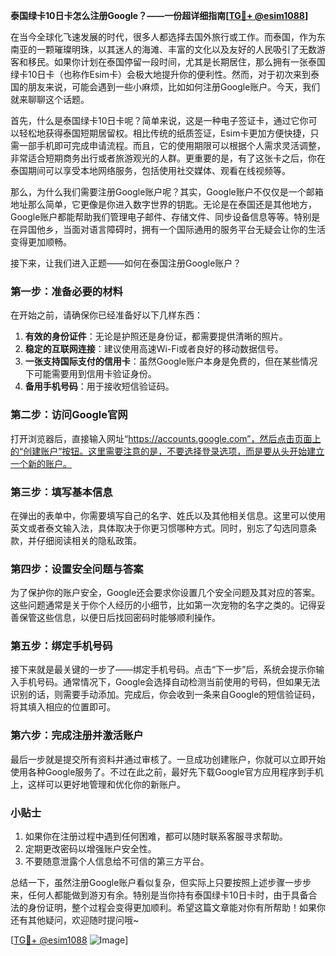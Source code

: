 **泰国绿卡10日卡怎么注册Google？——一份超详细指南[[TG💪+ @esim1088](https://t.me/s/esim1088)]**

在当今全球化飞速发展的时代，很多人都选择去国外旅行或工作。而泰国，作为东南亚的一颗璀璨明珠，以其迷人的海滩、丰富的文化以及友好的人民吸引了无数游客和移民。如果你计划在泰国停留一段时间，尤其是长期居住，那么拥有一张泰国绿卡10日卡（也称作Esim卡）会极大地提升你的便利性。然而，对于初次来到泰国的朋友来说，可能会遇到一些小麻烦，比如如何注册Google账户。今天，我们就来聊聊这个话题。

首先，什么是泰国绿卡10日卡呢？简单来说，这是一种电子签证卡，通过它你可以轻松地获得泰国短期居留权。相比传统的纸质签证，Esim卡更加方便快捷，只需一部手机即可完成申请流程。而且，它的使用期限可以根据个人需求灵活调整，非常适合短期商务出行或者旅游观光的人群。更重要的是，有了这张卡之后，你在泰国期间可以享受本地网络服务，包括使用社交媒体、观看在线视频等。

那么，为什么我们需要注册Google账户呢？其实，Google账户不仅仅是一个邮箱地址那么简单，它更像是你进入数字世界的钥匙。无论是在泰国还是其他地方，Google账户都能帮助我们管理电子邮件、存储文件、同步设备信息等等。特别是在异国他乡，当面对语言障碍时，拥有一个国际通用的服务平台无疑会让你的生活变得更加顺畅。

接下来，让我们进入正题——如何在泰国注册Google账户？

### 第一步：准备必要的材料

在开始之前，请确保你已经准备好以下几样东西：
1. **有效的身份证件**：无论是护照还是身份证，都需要提供清晰的照片。
2. **稳定的互联网连接**：建议使用高速Wi-Fi或者良好的移动数据信号。
3. **一张支持国际支付的信用卡**：虽然Google账户本身是免费的，但在某些情况下可能需要用到信用卡验证身份。
4. **备用手机号码**：用于接收短信验证码。

### 第二步：访问Google官网

打开浏览器后，直接输入网址“https://accounts.google.com”，然后点击页面上的“创建账户”按钮。这里需要注意的是，不要选择登录选项，而是要从头开始建立一个新的账户。

### 第三步：填写基本信息

在弹出的表单中，你需要填写自己的名字、姓氏以及其他相关信息。这里可以使用英文或者泰文输入法，具体取决于你更习惯哪种方式。同时，别忘了勾选同意条款，并仔细阅读相关的隐私政策。

### 第四步：设置安全问题与答案

为了保护你的账户安全，Google还会要求你设置几个安全问题及其对应的答案。这些问题通常是关于你个人经历的小细节，比如第一次宠物的名字之类的。记得妥善保管这些信息，以便日后找回密码时能够顺利操作。

### 第五步：绑定手机号码

接下来就是最关键的一步了——绑定手机号码。点击“下一步”后，系统会提示你输入手机号码。通常情况下，Google会选择自动检测当前使用的号码，但如果无法识别的话，则需要手动添加。完成后，你会收到一条来自Google的短信验证码，将其填入相应的位置即可。

### 第六步：完成注册并激活账户

最后一步就是提交所有资料并通过审核了。一旦成功创建账户，你就可以立即开始使用各种Google服务了。不过在此之前，最好先下载Google官方应用程序到手机上，这样可以更好地管理和优化你的新账户。

### 小贴士

1. 如果你在注册过程中遇到任何困难，都可以随时联系客服寻求帮助。
2. 定期更改密码以增强账户安全性。
3. 不要随意泄露个人信息给不可信的第三方平台。

总结一下，虽然注册Google账户看似复杂，但实际上只要按照上述步骤一步步来，任何人都能做到游刃有余。特别是当你持有泰国绿卡10日卡时，由于具备合法的身份证明，整个过程会变得更加顺利。希望这篇文章能对你有所帮助！如果你还有其他疑问，欢迎随时提问哦~

[[TG💪+ @esim1088](https://t.me/s/esim1088) ![Image](https://i.postimg.cc/4NQfJmqS/Snipaste-2025-05-13-00-14-12.png)]